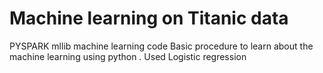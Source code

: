 # Machine learning on Titanic data 
PYSPARK mllib machine learning code
Basic procedure to learn about the machine learning using python . 
Used Logistic regression
